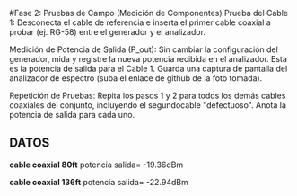 #Fase 2: Pruebas de Campo (Medición de Componentes)
Prueba del Cable 1: Desconecta el cable de referencia e inserta el primer cable coaxial a probar (ej. RG-58) entre el generador y el analizador.

Medición de Potencia de Salida (P_out): Sin cambiar la configuración del generador, mida y registre la nueva potencia recibida en el analizador. Esta es la potencia de salida para el Cable 1. Guarda una captura de pantalla del analizador de espectro (suba el enlace de github de la foto tomada).

Repetición de Pruebas: Repita los pasos 1 y 2 para todos los demás cables coaxiales del conjunto, incluyendo el segundocable "defectuoso". Anota la potencia de salida para cada uno.

## DATOS 
**cable coaxial 80ft**
potencia salida= -19.36dBm


**cable coaxial 136ft**
potencia salida= -22.94dBm

